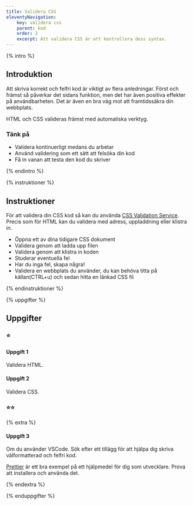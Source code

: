 ```yaml
---
title: Validera CSS
eleventyNavigation:
    key: validera css
    parent: kod
    order: 2
    excerpt: Att validera CSS är att kontrollera dess syntax.
---
```


{% intro %}

## Introduktion

Att skriva korrekt och felfri kod är viktigt av flera anledningar. Först och främst
så påverkar det sidans funktion, men det har även positiva effekter på användbarheten.
Det är även en bra väg mot att framtidssäkra din webbplats.

HTML och CSS valideras främst med automatiska verktyg.

### Tänk på

-   Validera kontinuerligt medans du arbetar
-   Använd validering som ett sätt att felsöka din kod
-   Få in vanan att testa den kod du skriver

{% endintro %}

{% instruktioner %}

## Instruktioner

För att validera din CSS kod så kan du använda [CSS Validation Service](https://jigsaw.w3.org/css-validator/).
Precis som för HTML kan du validera med adress, uppladdning eller klistra in.

-   Öppna ett av dina tidigare CSS dokument
-   Validera genom att ladda upp filen
-   Validera genom att klistra in koden
-   Studerar eventuella fel
-   Har du inga fel, skapa några!
-   Validera en webbplats du använder, du kan behöva titta på källan(CTRL+u) och sedan hitta en länkad CSS fil

{% endinstruktioner %}

{% uppgifter %}

## Uppgifter

### ⭐

#### Uppgift 1

Validera HTML.

#### Uppgift 2

Validera CSS.

### ⭐⭐

{% extra %}

#### Uppgift 3

Om du använder VSCode. Sök efter ett tillägg för att hjälpa dig
skriva välformatterad och felfri kod.

[Prettier](https://prettier.io/) är ett bra exempel på ett hjälpmedel
för dig som utvecklare. Prova att installera och använda det.

{% endextra %}

{% enduppgifter %}
